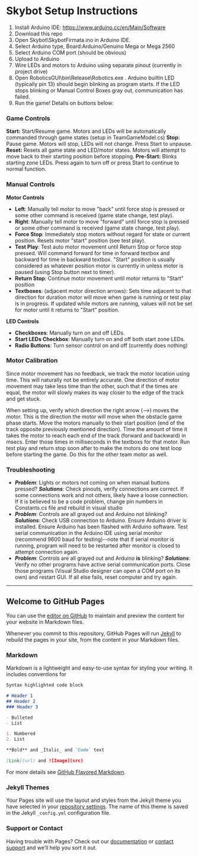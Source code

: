 # Skybot Setup Instructions
1.  Install Arduino IDE: https://www.arduino.cc/en/Main/Software
2.  Download this repo
3.  Open Skybot\SkybotFirmata.ino in Arduino IDE.
4.  Select Arduino type, Board:Arduino/Genuino Mega or Mega 2560
5.  Select Arduino COM port (should be obvious)
6.  Upload to Arduino
7.  Wire LEDs and motors to Arduino using separate pinout (currently in project drive)
8.  Open RoboticsGUI\bin\Release\Robotics.exe . Arduino builtin LED (typically pin 13) should begin blinking as program starts. If the LED stops blinking or Manual Control Boxes gray out, communication has failed.
9.  Run the game! Details on buttons below:

### Game Controls
**Start:** Start/Resume game. Motors and LEDs will be automatically commanded through game states (setup in TeamGameModel.cs)
**Stop:** Pause game. Motors will stop, LEDs will not change. Press Start to unpause.
**Reset:** Resets all game state and LED/motor states. Motors will attempt to move back to their starting position before stopping.
**Pre-Start:** Blinks starting zone LEDs. Press again to turn off or press Start to continue to normal function.

### Manual Controls
**Motor Controls**

- **Left**: Manually tell motor to move "back" until force stop is pressed or some other command is received (game state change, test play).
- **Right**: Manually tell motor to move "forward" until force stop is pressed or some other command is received (game state change, test play).
- **Force Stop**: Immediately stop motors without regard for state or current position. Resets motor "start" position (see test play).
- **Test Play**: Test auto motor movement until Return Stop or force stop pressed. Will command forward for time in forward textbox and backward for time in backward textbox. "Start" position is usually considered as whatever position motor is currently in unless motor is paused (using Stop button next to timer).
- **Return Stop**: Continue motor movement until motor returns to "Start" position
- **Textboxes**: (adjacent motor direction arrows): Sets time adjacent to that direction for duration motor will move when game is running or test play is in progress. If updated while motors are running, values will not be set for motor until it returns to "Start" position.

**LED Controls**

- **Checkboxes**: Manually turn on and off LEDs.
- **Start LEDs Checkbox**: Manually turn on and off both start zone LEDs.
- **Radio Buttons**: Turn sensor control on and off (currently does nothing)

### Motor Calibration
Since motor movement has no feedback, we track the motor location using time. This will naturally not be entirely accurate. One direction of motor movement may take less time than the other, such that if the times are equal, the motor will slowly makes its way closer to the edge of the track and get stuck.

When setting up, verify which direction the right arrow (-->) moves the motor. This is the direction the motor will move when the obstacle game phase starts. Move the motors manually to their start position (end of the track opposite previously mentioned direction). Time the amount of time it takes the motor to reach each end of the track (forward and backward) in msecs. Enter those times in milliseconds in the textboxs for that motor. Run test play and return stop soon after to make the motors do one test loop before starting the game. Do this for the other team motor as well.

### Troubleshooting
- **_Problem_**: Lights or motors not coming on when manual buttons pressed? **_Solutions_**: Check pinouts, verify connections are correct. If some connections work and not others, likely have a loose connection. If it is believed to be a code problem, change pin numbers in Constants.cs file and rebuild in visual studio
- **_Problem_**: Controls are all grayed out and Arduino not blinking? **_Solutions_**: Check USB connection to Arduino. Ensure Arduino driver is installed. Ensure Arduino has been flashed with Arduino software. Test serial communication in the Arduino IDE using serial monitor (recommend 9600 baud for testing)--note that if serial monitor is running, program will need to be restarted after monitor is closed to attempt connection again. 
- **_Problem_**: Controls are all grayed out and Arduino **is** blinking? **_Solutions_**: Verify no other programs have active serial communication ports. Close those programs (Visual Studio designer can open a COM port on its own) and restart GUI. If all else fails, reset computer and try again.

---------------------------

## Welcome to GitHub Pages

You can use the [editor on GitHub](https://github.com/ProlificSwan/Skybots/edit/master/README.md) to maintain and preview the content for your website in Markdown files.

Whenever you commit to this repository, GitHub Pages will run [Jekyll](https://jekyllrb.com/) to rebuild the pages in your site, from the content in your Markdown files.

### Markdown

Markdown is a lightweight and easy-to-use syntax for styling your writing. It includes conventions for

```markdown
Syntax highlighted code block

# Header 1
## Header 2
### Header 3

- Bulleted
- List

1. Numbered
2. List

**Bold** and _Italic_ and `Code` text

[Link](url) and ![Image](src)
```

For more details see [GitHub Flavored Markdown](https://guides.github.com/features/mastering-markdown/).

### Jekyll Themes

Your Pages site will use the layout and styles from the Jekyll theme you have selected in your [repository settings](https://github.com/ProlificSwan/Skybots/settings). The name of this theme is saved in the Jekyll `_config.yml` configuration file.

### Support or Contact

Having trouble with Pages? Check out our [documentation](https://help.github.com/categories/github-pages-basics/) or [contact support](https://github.com/contact) and we’ll help you sort it out.

